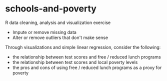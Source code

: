 # schools-and-poverty
R data cleaning, analysis and visualization exercise

 - Impute or remove missing data
 - Alter or remove outliers that don't make sense
 
 Through visualizations and simple linear regression, consider the following:
 - the relationship between test scores and free / reduced lunch programs
 - the relationship between test scores and local poverty levels
 - the pros and cons of using free / reduced lunch programs as a proxy for poverty
 
